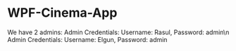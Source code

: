 # WPF-Cinema-App

We have 2 admins:
Admin Credentials: Username: Rasul, Password: admin\n
Admin Credentials: Username: Elgun, Password: admin
